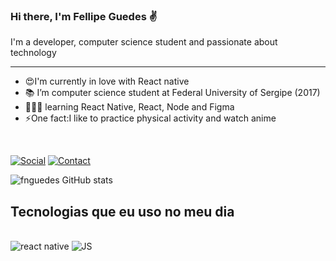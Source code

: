 ### Hi there, I'm Fellipe Guedes ✌️
I'm a developer, computer science student and passionate about technology
<hr>
<ul>
<li>😍I'm currently in love with React native</li>
<li>📚 I’m computer science student at Federal University of Sergipe (2017)</li>
<li>🧑🏻‍💻 learning React Native, React, Node and Figma</li>
<li>⚡One fact:I like to practice physical activity and watch anime</li>
</ul>
<br/>

[![Social](https://img.shields.io/badge/LinkedIn-0077B5?style=for-the-badge&logo=linkedin&logoColor=white)](https://www.linkedin.com/in/fellipe-nascimento-guedes-/)
[![Contact](https://img.shields.io/badge/Gmail-D14836?style=for-the-badge&logo=gmail&logoColor=white)](mailto:fngprogrammer@hotmail.com)

![fnguedes GitHub stats](https://github-readme-stats.vercel.app/api?username=fnguedes&show_icons=true&theme=radical)


## Tecnologias que eu uso no meu dia

<div style="display: inline_block"><br/>
<img aling="center" alt="react native" src="https://img.shields.io/badge/React_Native-20232A?style=for-the-badge&logo=react&logoColor=61DAFB">
<img aling="center" alt="JS" src="https://img.shields.io/badge/JavaScript-F7DF1E?style=for-the-badge&logo=javascript&logoColor=black">

</div>
<br/>



<!--
**fnguedes/fnguedes** is a ✨ _special_ ✨ repository because its `README.md` (this file) appears on your GitHub profile.

Here are some ideas to get you started:

- 🔭 I’m currently working on ...
- 🌱 I’m currently learning ...
- 👯 I’m looking to collaborate on ...
- 🤔 I’m looking for help with ...
- 💬 Ask me about ...
- 📫 How to reach me: ...
- 😄 Pronouns: ...
- ⚡ Fun fact: ...
-->

